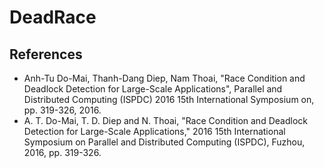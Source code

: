 # DeadRace
## References
- Anh-Tu Do-Mai, Thanh-Dang Diep, Nam Thoai, "Race Condition and Deadlock Detection for Large-Scale Applications", Parallel and Distributed Computing (ISPDC) 2016 15th International Symposium on, pp. 319-326, 2016.
- A. T. Do-Mai, T. D. Diep and N. Thoai, "Race Condition and Deadlock Detection for Large-Scale Applications," 2016 15th International Symposium on Parallel and Distributed Computing (ISPDC), Fuzhou, 2016, pp. 319-326.

